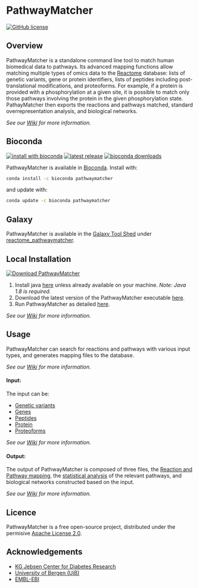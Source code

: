 PathwayMatcher
======

[![GitHub license](http://dmlc.github.io/img/apache2.svg)](https://github.com/LuisFranciscoHS/PathwayMatcher/blob/master/LICENSE.txt)


## Overview

PathwayMatcher is a standalone command line tool to match human biomedical data to pathways. Its advanced mapping functions allow matching multiple types of omics data to the [Reactome](http://www.reactome.org/) database: lists of genetic variants, gene or protein identifiers, lists of peptides including post-translational modifications, and proteoforms. For example, if a protein is provided with a phosphorylation at a given site, it is possible to match only those pathways involving the protein in the given phosphorylation state. PathayMatcher then exports the reactions and pathways matched, standard overrepresentation analysis, and biological networks.  

*See our [Wiki](https://github.com/LuisFranciscoHS/PathwayMatcher/wiki) for more information.*

## Bioconda

[![install with bioconda](https://img.shields.io/badge/install%20with-bioconda-brightgreen.svg?style=flat-square)](http://bioconda.github.io/recipes/pathwaymatcher/README.html)
[![latest release](https://anaconda.org/bioconda/pathwaymatcher/badges/latest_release_date.svg)](http://bioconda.github.io/recipes/pathwaymatcher/README.html)
[![bioconda downloads](https://anaconda.org/bioconda/pathwaymatcher/badges/downloads.svg)](http://bioconda.github.io/recipes/pathwaymatcher/README.html)

PathwayMatcher is available in [Bioconda](bioconda.github.io/recipes/pathwaymatcher/README.html). Install with:

```bash
conda install -c bioconda pathwaymatcher
```

and update with:

```bash
conda update -c bioconda pathwaymatcher
```

## Galaxy

PathwayMatcher is available in the [Galaxy Tool Shed](toolshed.g2.bx.psu.edu) under [reactome_pathwaymatcher](https://toolshed.g2.bx.psu.edu/view/galaxyp/reactome_pathwaymatcher/f66af2b04a98).

## Local Installation
[![Download PathwayMatcher](https://img.shields.io/badge/download-all%20platforms-brightgreen.svg?style=flat-square)](https://github.com/LuisFranciscoHS/PathwayMatcher/releases)

1. Install java [here](https://www.java.com/en/download) unless already available on your machine. _Note: Java 1.8 is required._
2. Download the latest version of the PathwayMatcher executable [here](https://github.com/LuisFranciscoHS/PathwayMatcher/releases).
3. Run PathwayMatcher as detailed [here](https://github.com/LuisFranciscoHS/PathwayMatcher/wiki/Usage).

*See our [Wiki](https://github.com/LuisFranciscoHS/PathwayMatcher/wiki/Installation) for more information.*

## Usage

PathwayMatcher can search for reactions and pathways with various input types, and generates mapping files to the database.

*See our [Wiki](https://github.com/LuisFranciscoHS/PathwayMatcher/wiki/Usage) for more information.*

#### Input:

The input can be:
* [Genetic variants](https://github.com/LuisFranciscoHS/PathwayMatcher/wiki/Input#genetic-variants)
* [Genes](https://github.com/LuisFranciscoHS/PathwayMatcher/wiki/Input#genes)
* [Peptides](https://github.com/LuisFranciscoHS/PathwayMatcher/wiki/Input#peptides)
* [Protein](https://github.com/LuisFranciscoHS/PathwayMatcher/wiki/Input#proteins)
* [Proteoforms](https://github.com/LuisFranciscoHS/PathwayMatcher/wiki/Input#proteoforms)

*See our [Wiki](https://github.com/LuisFranciscoHS/PathwayMatcher/wiki/Input) for more information.*

#### Output:

The output of PathwayMatcher is composed of three files, the [Reaction and Pathway mapping](https://github.com/LuisFranciscoHS/PathwayMatcher/wiki/Output#search), the [statistical analysis](https://github.com/LuisFranciscoHS/PathwayMatcher/wiki/Output#analysis) of the relevant pathways, and biological networks constructed based on the input.

*See our [Wiki](https://github.com/LuisFranciscoHS/PathwayMatcher/wiki/Output) for more information.*

## Licence

PathwayMatcher is a free open-source project, distributed under the permisive [Apache License 2.0](https://github.com/LuisFranciscoHS/PathwaySearch/blob/master/LICENSE.txt "Apache Licence"). 

## Acknowledgements

* [KG Jebsen Center for Diabetes Research](http://www.uib.no/en/diabetes "KG Jebsen Center for Diabetes Research Homepage")
* [University of Bergen (UiB)](http://www.uib.no/en "UiB's Homepage")
* [EMBL-EBI](http://www.ebi.ac.uk/ "EBI's Homepage")
